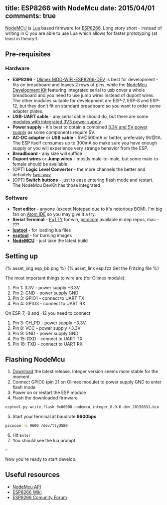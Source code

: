 title: ESP8266 with NodeMcu
date: 2015/04/01
comments: true
---
[NodeMCU](http://nodemcu.com/index_en.html) is [Lua](http://www.lua.org) based firmware for [ESP8266](https://espressif.com/en/products/esp8266). Long story short - instead of writing in C you are able to use Lua which allows for faster prototyping (at least in theory!).

## Pre-requisites

### Hardware

* **ESP8266** - [Olimex MOD-WIFI-ESP8266-DEV](https://www.olimex.com/Products/IoT/MOD-WIFI-ESP8266-DEV) is best for development - fits on breadboard and leaves 2 rows of pins, while the [NodeMcu Development Kit](http://nodemcu.com/index_en.html#fr_54747661d775ef1a3600009e) featuring integrated serial to usb cover a whole breadboard and you need to use jump wires instead of dupont wires. The other modules suitable for development are ESP-7, ESP-8 and ESP-12, but they don't fit on standard breadboard so you want to order some adapter plates.
* **USB-UART cable** - any serial cable should do, but there are some [modules with integrated 3V3 power supply](http://www.aliexpress.com/wholesale?SearchText=usb+uart+6pin)
* **Power supply** - it's best to obtain a combined [3.3V and 5V power supply](http://www.aliexpress.com/w/wholesale-mb102-power-supply.html?SearchText=mb102+power+supply&CatId=4099) as some components require 5V.
* **AC-DC adapter** or **USB cable** - 5V@500mA or better, preferably 9V@1A. The ESP itself consumes up to 300mA so make sure you have enough supply or you will experience very strange behavior from the ESP.
* **Breadboard** - any size will suffice
* **Dupont wires** or **Jump wires** - mostly male-to-male, but some male-to-female should be available
* [OPT] **Logic Level Converter** - the more channels the better and definitely [two-way](http://www.aliexpress.com/w/wholesale-logic-level-converter.html?SearchText=logic+level+converter&CatId=502)
* [OPT] **Switch buttons** - just to ease entering flash mode and restart. The NodeMcu DevKit has those integrated

### Software

* **Text editor** - anyone (except Notepad due to it's notorious BOM). I'm big fan on [Atom IDE](http://atom.io/) so you may give it a try.
* **Serial Terminal** - [PuTTY](http://www.chiark.greenend.org.uk/~sgtatham/putty/download.html) for win, [picocom](https://code.google.com/p/picocom/) available in dep repos, mac - ???
* [**luatool**](https://github.com/4refr0nt/luatool) - for loading lua files
* [**esptool**](https://github.com/themadinventor/esptool) - for burning images
* [**NodeMCU**](https://github.com/nodemcu/nodemcu-firmware/releases) - just take the latest build

## Setting up

{% asset_img esp_bb.png %}
{% asset_link esp.fzz Get the Fritzing file %}

The most important things to wire are (for Olimex module):

1. Pin 1: 3.3V - power supply +3.3V
2. Pin 2: GND - power supply GND
3. Pin 3: GPIO1 - connect to UART TX
4. Pin 4: GPIO3 - connect to UART RX

On ESP-7,-8 and -12 you need to connect

1. Pin 3: CH_PD - power supply +3.3V
2. Pin 8: VCC - power supply +3.3V
3. Pin 9: GND - power supply GND
4. Pin 15: RXD - connect to UART TX
5. Pin 16: TXD - connect to UART RX

## Flashing NodeMcu

1. [Download](https://github.com/nodemcu/nodemcu-firmware/releases) the latest release. Integer version seems more stable for the moment.
2. Connect GPIO0 (pin 21 on Olimex module) to power supply GND to enter flash mode
3. Power on or restart the ESP module
4. Flash the downloaded firmware
``` bash
esptool.py write_flash 0x00000 nodemcu_integer_0.9.6-dev_20150331.bin
```
5. Start your terminal at baudrate **9600bps**
``` bash
picocom -b 9600 /dev/ttyUSB0
```
6. Hit `Enter`
7. You should see the lua prompt
``` lua
>
```

Now you're ready to start develop.


## Useful resources
* [NodeMcu API](https://github.com/nodemcu/nodemcu-firmware/wiki/nodemcu_api_en)
* [ESP8266 Wiki](https://github.com/esp8266/esp8266-wiki/wiki)
* [ESP8266 Comunity Forum](http://www.esp8266.com/)

